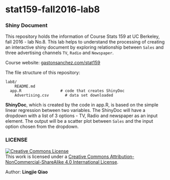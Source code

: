 # stat159-fall2016-lab8


### Shiny Document

This repository holds the information of Course Stats 159 at UC Berkeley, fall 2016 - lab No.8. This lab helps to understand the processing of creating an interactive shiny document by exploring relationship between `Sales` and three advertising channels `TV`, `Radio` and `Newspaper`.  

Course website: [gastonsanchez.com/stat159](http://gastonsanchez.com/stat159)

The file structure of this repository:
```
lab8/
	README.md
  app.R                 # code that creates ShinyDoc
	Advertising.csv       # data set downloaded
```
**ShinyDoc**, which is created by the code in app.R, is based on the simple linear regression between two variables. The ShinyDoc will have a dropdown with a list of 3 options - TV, Radio and newspaper as an input element. The output will be a scatter plot between `Sales` and the input option chosen from the dropdown.

### LICENSE

<a rel="license" href="http://creativecommons.org/licenses/by-nc-sa/4.0/"><img alt="Creative Commons License" style="border-width:0" src="https://i.creativecommons.org/l/by-nc-sa/4.0/88x31.png" /></a><br />This work is licensed under a <a rel="license" href="http://creativecommons.org/licenses/by-nc-sa/4.0/">Creative Commons Attribution-NonCommercial-ShareAlike 4.0 International License</a>.

Author: **Lingjie Qiao**

